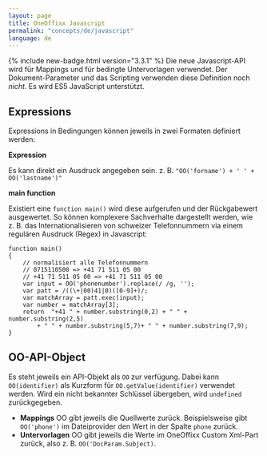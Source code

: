 ```yaml
---
layout: page
title: OneOffixx Javascript
permalink: "concepts/de/javascript"
language: de
---
```


{% include new-badge.html version="3.3.1" %}
Die neue Javascript-API wird für Mappings und für bedingte Untervorlagen verwendet. Der Dokument-Parameter und das Scripting verwenden diese Definition noch *nicht*. Es wird ES5 JavaScript unterstützt.

## Expressions

Expressions in Bedingungen können jeweils in zwei Formaten definiert werden:

__Expression__

Es kann direkt ein Ausdruck angegeben sein. z.&nbsp;B. `"OO('forname') + ' ' + OO('lastname')"`

__main function__

Existiert eine `function main()` wird diese aufgerufen und der Rückgabewert ausgewertet. So können komplexere Sachverhalte dargestellt werden, wie z.&nbsp;B. das Internationalisieren von schweizer Telefonnummern via einem regulären Ausdruck (Regex) in Javascript:

    function main()
    {
        // normalisiert alle Telefonnummern
        // 0715110500 => +41 71 511 05 00
        // +41 71 511 05 00 => +41 71 511 05 00
        var input = OO('phonenumber').replace(/ /g, '');
        var patt = /((\+|00)41|0)([0-9]+)/;
        var matchArray = patt.exec(input);
        var number = matchArray[3];
        return  "+41 " + number.substring(0,2) + " " + number.substring(2,5)
            + " " + number.substring(5,7)+ " " + number.substring(7,9);
    }

## OO-API-Object

Es steht jeweils ein API-Objekt als `OO` zur verfügung. Dabei kann `OO(identifier)` als Kurzform für `OO.getValue(identifier)` verwendet werden. Wird ein nicht bekannter Schlüssel übergeben, wird `undefined` zurückgegeben.

* __Mappings__ OO gibt jeweils die Quellwerte zurück. Beispielsweise gibt `OO('phone')` im Dateiprovider den Wert in der Spalte `phone` zurück.
* __Untervorlagen__ OO gibt jeweils die Werte im OneOffixx Custom Xml-Part zurück, also z.&nbsp;B. `OO('DocParam.Subject)`.